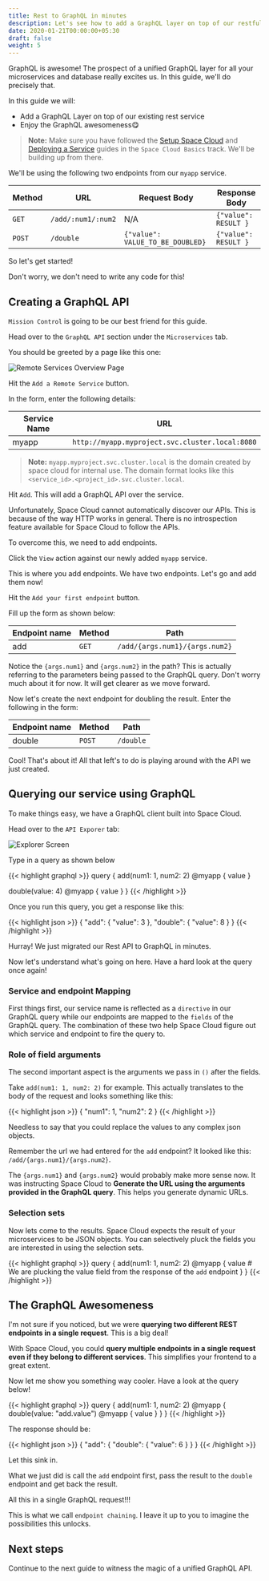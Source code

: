 ```yaml
---
title: Rest to GraphQL in minutes
description: Let's see how to add a GraphQL layer on top of our restful services instantly
date: 2020-01-21T00:00:00+05:30
draft: false
weight: 5
---
```


GraphQL is awesome! The prospect of a unified GraphQL layer for all your microservices and database really excites us. In this guide, we'll do precisely that.

In this guide we will:

- Add a GraphQL Layer on top of our existing rest service
- Enjoy the GraphQL awesomeness😋

> **Note:** Make sure you have followed the [Setup Space Cloud](/space-cloud/basics/setup) and [Deploying a Service](/space-cloud/basics/deploy-a-service) guides in the `Space Cloud Basics` track. We'll be building up from there.

We'll be using the following two endpoints from our `myapp` service.

Method  | URL                 | Request Body                      | Response Body 
---     | ---                 | ---                               | --- 
`GET`   | `/add/:num1/:num2`  | N/A                            | `{"value": RESULT }` 
`POST`  | `/double`           | `{"value": VALUE_TO_BE_DOUBLED}`  | `{"value": RESULT }` 

So let's get started!

Don't worry, we don't need to write any code for this!

## Creating a GraphQL API

`Mission Control` is going to be our best friend for this guide.

Head over to the `GraphQL API` section under the `Microservices` tab.

You should be greeted by a page like this one:

![Remote Services Overview Page](/images/screenshots/remote-services-overview.png)

Hit the `Add a Remote Service` button.

In the form, enter the following details:

Service Name  | URL
---           | ---
myapp         | `http://myapp.myproject.svc.cluster.local:8080`

> **Note:** `myapp.myproject.svc.cluster.local` is the domain created by space cloud for internal use. The domain format looks like this `<service_id>.<project_id>.svc.cluster.local`.

Hit `Add`. This will add a GraphQL API over the service.

Unfortunately, Space Cloud cannot automatically discover our APIs. This is because of the way HTTP works in general. There is no introspection feature available for Space Cloud to follow the APIs.

To overcome this, we need to add endpoints.

Click the `View` action against our newly added `myapp` service.

This is where you add endpoints. We have two endpoints. Let's go and add them now!

Hit the `Add your first endpoint` button.

Fill up the form as shown below:

Endpoint name   | Method  | Path                       
---             | ---     | ---                           
add             | `GET`   | `/add/{args.num1}/{args.num2}`


Notice the `{args.num1}` and `{args.num2}` in the path? This is actually referring to the parameters being passed to the GraphQL query. Don't worry much about it for now. It will get clearer as we move forward.

Now let's create the next endpoint for doubling the result. Enter the following in the form:

Endpoint name   | Method  | Path            
---             | ---     | ---         
double          | `POST`  | `/double`        

Cool! That's about it! All that left's to do is playing around with the API we just created.

## Querying our service using GraphQL

To make things easy, we have a GraphQL client built into Space Cloud.

Head over to the `API Exporer` tab:

![Explorer Screen](/images/screenshots/explorer.png)

Type in a query as shown below

{{< highlight graphql >}}
query {
  add(num1: 1, num2: 2) @myapp {
    value
  }

  double(value: 4) @myapp {
    value
  }
}
{{< /highlight >}}

Once you run this query, you get a response like this:

{{< highlight json >}}
{
  "add": {
    "value": 3
  },
  "double": {
    "value": 8
  }
}
{{< /highlight >}}

Hurray! We just migrated our Rest API to GraphQL in minutes.

Now let's understand what's going on here. Have a hard look at the query once again!

### Service and endpoint Mapping
First things first, our service name is reflected as a `directive` in our GraphQL query while our endpoints are mapped to the `fields` of the GraphQL query. The combination of these two help Space Cloud figure out which service and endpoint to fire the query to.

### Role of field arguments
The second important aspect is the arguments we pass in `()` after the fields.

Take `add(num1: 1, num2: 2)` for example. This actually translates to the body of the request and looks something like this:

{{< highlight json >}}
{
  "num1": 1,
  "num2": 2
}
{{< /highlight >}}

Needless to say that you could replace the values to any complex json objects.

Remember the url we had entered for the `add` endpoint? It looked like this: `/add/{args.num1}/{args.num2}`.

The `{args.num1}` and `{args.num2}` would probably make more sense now. It was instructing Space Cloud to **Generate the URL using the arguments provided in the GraphQL query**. This helps you generate dynamic URLs.

### Selection sets
Now lets come to the results. Space Cloud expects the result of your microservices to be JSON objects. You can selectively pluck the fields you are interested in using the selection sets.


{{< highlight graphql >}}
query {
  add(num1: 1, num2: 2) @myapp {
    value      # We are plucking the value field from the response of the `add` endpoint
  }
}
{{< /highlight >}}

## The GraphQL Awesomeness

I'm not sure if you noticed, but we were **querying two different REST endpoints in a single request**. This is a big deal!

With Space Cloud, you could **query multiple endpoints in a single request even if they belong to different services**. This simplifies your frontend to a great extent.

Now let me show you something way cooler. Have a look at the query below!

{{< highlight graphql >}}
query {
  add(num1: 1, num2: 2) @myapp {
    double(value: "add.value") @myapp {
      value
    }
  }
}
{{< /highlight >}}

The response should be:

{{< highlight json >}}
{
  "add": {
    "double": {
      "value": 6
    }
  }
}
{{< /highlight >}}

Let this sink in. 

What we just did is call the `add` endpoint first, pass the result to the `double` endpoint and get back the result. 

All this in a single GraphQL request!!!

This is what we call `endpoint chaining`. I leave it up to you to imagine the possibilities this unlocks.

## Next steps

Continue to the next guide to witness the magic of a unified GraphQL API.
